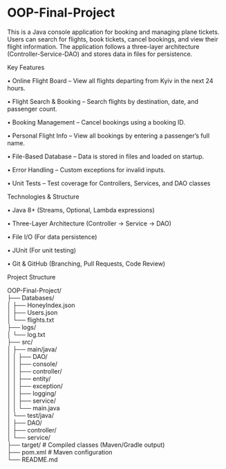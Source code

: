 # OOP-Final-Project

This is a Java console application for booking and managing plane tickets. Users can search for flights, book tickets, cancel bookings, and view their flight information. The application follows a three-layer architecture (Controller-Service-DAO) and stores data in files for persistence.


   Key Features

   
•	Online Flight Board – View all flights departing from Kyiv in the next 24 hours.

•	Flight Search & Booking – Search flights by destination, date, and passenger count.

•	Booking Management – Cancel bookings using a booking ID.

•	Personal Flight Info – View all bookings by entering a passenger’s full name.

•	File-Based Database – Data is stored in files and loaded on startup.

•	Error Handling – Custom exceptions for invalid inputs.

•	Unit Tests – Test coverage for Controllers, Services, and DAO classes




  Technologies & Structure
  
  
•	Java 8+ (Streams, Optional, Lambda expressions)

•	Three-Layer Architecture (Controller → Service → DAO)

•	File I/O (For data persistence)

•	JUnit (For unit testing)

•	Git & GitHub (Branching, Pull Requests, Code Review)


   Project Structure

OOP-Final-Project/  
├── Databases/                      
│   ├── HoneyIndex.json           
│   ├── Users.json                
│   └── flights.txt                
├── logs/  
│   └── log.txt                    
├── src/  
│   ├── main/java/  
│   │   ├── DAO/                 
│   │   ├── console/              
│   │   ├── controller/            
│   │   ├── entity/                
│   │   ├── exception/            
│   │   ├── logging/              
│   │   ├── service/               
│   │   └── main.java             
│   └── test/java/                
│       ├── DAO/                   
│       ├── controller/           
│       └── service/               
├── target/                        # Compiled classes (Maven/Gradle output)  
├── pom.xml                        # Maven configuration  
└── README.md                      



